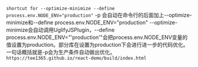 `shortcut for --optimize-minimize --define process.env.NODE_ENV="production"`
-p 会自动在命令行的后面加上--optimize-minimize和--define process.env.NODE_ENV="production"
--optimize-minimize会自动调用UglifyJSPlugin，--define process.env.NODE_ENV="'production'"会把process.env.NODE_ENV变量的值设置为production。部分库在设置为production下会进行进一步的代码优化。
一句话概括就是-p会为生产条件自动做出优化。
`https://tee1365.github.io/react-demo/build/index.html`
